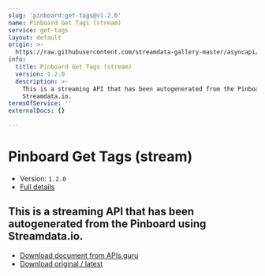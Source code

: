 ```yaml
---
slug: 'pinboard:get-tags@v1.2.0'
name: Pinboard Get Tags (stream)
service: get-tags
layout: default
origin: >-
  https://raw.githubusercontent.com/streamdata-gallery-master/asyncapi/master/_listings/pinboard/pinboard-get-tags-stream-async.md
info:
  title: Pinboard Get Tags (stream)
  version: 1.2.0
  description: >-
    This is a streaming API that has been autogenerated from the Pinboard using
    Streamdata.io.
termsOfService: ''
externalDocs: {}

---
```

# Pinboard Get Tags (stream)

* Version: `1.2.0`
* [Full details](../html/pinboard:get-tags@v1.2.0.html)



## This is a streaming API that has been autogenerated from the Pinboard using Streamdata.io.



* [Download document from APIs.guru](https://raw.githubusercontent.com/APIs-guru/asyncapi-directory/master/docs/APIs/pinboard%3Aget-tags%40v1.2.0.yaml)
* [Download original / latest](https://raw.githubusercontent.com/streamdata-gallery-master/asyncapi/master/_listings/pinboard/pinboard-get-tags-stream-async.md)

<script type="application/ld+json">
{
  "@context": "http://schema.org/",
  "@type": "WebAPI",
  "description": "This is a streaming API that has been autogenerated from the Pinboard using Streamdata.io.",
  "documentation": "",

  "name": "Pinboard Get Tags (stream)"
}
</script>

